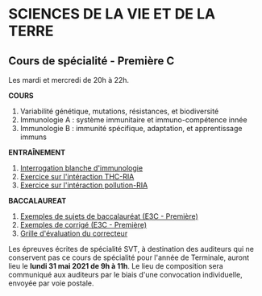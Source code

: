 # SCIENCES DE LA VIE ET DE LA TERRE

## Cours de spécialité - Première C

Les mardi et mercredi de 20h à 22h. 

**COURS**

1) Variabilité génétique, mutations, résistances, et biodiversité<br>
2) Immunologie A : système immunitaire et immuno-compétence innée<br>
3) Immunologie B : immunité spécifique, adaptation, et apprentissage immuns<br>

**ENTRAÎNEMENT**

1) [Interrogation blanche d'immunologie](/svt/1C/exo/interro.pdf)<br>
2) [Exercice sur l'intéraction THC-RIA](/svt/1C/exo/exercice_THC_RIA.pdf)<br>
3) [Exercice sur l'intéraction pollution-RIA](/svt/1C/exo/QCM_pollution_RIA.pdf)<br>

**BACCALAUREAT**

1) [Exemples de sujets de baccalauréat (E3C - Première)](/svt/1C/bac/s0.pdf)
2) [Exemples de corrigé (E3C - Première)](/svt/1C/bac/s0_cor.pdf)
3) [Grille d'évaluation du correcteur](/svt/1C/bac/bareme.pdf)

Les épreuves écrites de spécialité SVT, à destination des auditeurs qui ne conservent pas ce cours de spécialité pour l'année de Terminale, auront lieu le **lundi 31 mai 2021 de 9h à 11h**. Le lieu de composition sera communiqué aux auditeurs par le biais d'une convocation individuelle, envoyée par voie postale. 

